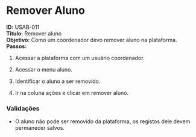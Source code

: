 # Remover Aluno
**ID:** USAB-011  
**Título:** Remover aluno \
**Objetivo:** Como um coordenador devo remover aluno na plataforma.  
**Passos:**

1.  Acessar a plataforma com um usuário coordenador.
    
2.  Acessar o menu aluno.
    
3.  Identificar o aluno a ser removido.
    
4.  Ir na coluna ações e clicar em remover aluno.


 ### Validações    

- O aluno não pode ser removido da plataforma, os registos dele devem permanecer salvos.  


